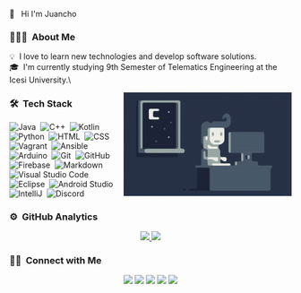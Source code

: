 <!--<img alt="Night Coding" src="./assets/Hand%20Wave.gif" width='40' align="left"/><h2>Hi! I'm Juancho</h2> -->

👋 &nbsp; Hi I'm Juancho

### 👨🏻‍💻 &nbsp;About Me

💡 &nbsp;I love to learn new technologies and develop software solutions.\
🎓 &nbsp;I'm currently studying 9th Semester of Telematics Engineering at the Icesi University.\

<img alt="Night Coding" src="https://raw.githubusercontent.com/AVS1508/AVS1508/master/assets/Night-Coding.gif" align="right"/>

### 🛠 &nbsp;Tech Stack

![Java](https://img.shields.io/badge/-Java-05122A?style=flat&logo=Java&logoColor=FFA518)&nbsp;
![C++](https://img.shields.io/badge/-C++-05122A?style=flat&logo=C%2B%2B&logoColor=00599C)&nbsp;
![Kotlin](https://img.shields.io/badge/-Kotlin-05122A?style=flat&logo=Kotlin&logoColor=0095D5)&nbsp;
![Python](https://img.shields.io/badge/-Python-05122A?style=flat&logo=python)&nbsp;
![HTML](https://img.shields.io/badge/-HTML-05122A?style=flat&logo=HTML5)&nbsp;
![CSS](https://img.shields.io/badge/-CSS-05122A?style=flat&logo=CSS3&logoColor=1572B6)\
![Vagrant](https://img.shields.io/badge/-Vagrant-05122A?style=flat&logo=Vagrant&logoColor=1563FF)&nbsp;
![Ansible](https://img.shields.io/badge/-Ansible-05122A?style=flat&logo=Ansible&logoColor=EE0000)&nbsp;
![Arduino](https://img.shields.io/badge/-Arduino-05122A?style=flat&logo=Arduino&logoColor=1572B6)&nbsp;
![Git](https://img.shields.io/badge/-Git-05122A?style=flat&logo=git)&nbsp;
![GitHub](https://img.shields.io/badge/-GitHub-05122A?style=flat&logo=github)&nbsp;
![Firebase](https://img.shields.io/badge/-Firebase-05122A?style=flat&logo=Firebase&logoColor=FFCA28)&nbsp;
![Markdown](https://img.shields.io/badge/-Markdown-05122A?style=flat&logo=markdown)\
![Visual Studio Code](https://img.shields.io/badge/-Visual%20Studio%20Code-05122A?style=flat&logo=visual-studio-code&logoColor=007ACC)&nbsp;
![Eclipse](https://img.shields.io/badge/-Eclipse-05122A?style=flat&logo=eclipse-ide&logoColor=2C2255)&nbsp;
![Android Studio](https://img.shields.io/badge/-Android%20Studio-05122A?style=flat&logo=Android-Studio)&nbsp;
![IntelliJ](https://img.shields.io/badge/-IntelliJ%20IDEA-05122A?style=flat&logo=IntelliJ-IDEA)&nbsp;
![Discord](https://img.shields.io/badge/-Discord-05122A?style=flat&logo=Discord)&nbsp;

### ⚙️ &nbsp;GitHub Analytics

<p align="center">
<a href="https://github.com/juanchovelezpro">
  <img height="180em" src="https://github-readme-stats-eight-theta.vercel.app/api?username=juanchovelezpro&show_icons=true&theme=algolia&include_all_commits=true&count_private=true"/>
  <img height="180em" src="https://github-readme-stats-eight-theta.vercel.app/api/top-langs/?username=juanchovelezpro&layout=compact&langs_count=8&theme=algolia"/>
</a>
</p>

### 🤝🏻 &nbsp;Connect with Me

<p align="center">
<a href="https://juanchovelezpro.github.io"><img src="https://img.shields.io/badge/-juanchovelezpro-3423A6?style=flat&logo=Google-Chrome&logoColor=white"/></a>
<a href="https://linkedin.com/in/juan-camilo-velez-olaya"><img src="https://img.shields.io/badge/-Juan Camilo Vélez Olaya-0077B5?style=flat&logo=Linkedin&logoColor=white"/></a>
<a href="mailto:velezolaya2012@hotmail.com"><img src="https://img.shields.io/badge/-velezolaya2012@hotmail.com-187FFF?style=flat&logo=Microsoft-Outlook&logoColor=white"/></a>
<a href="https://instagram.com/juanchovelezpro"><img src="https://img.shields.io/badge/-@juanchovelezpro-E4405F?style=flat&logo=Instagram&logoColor=white"/></a>
<a href="https://facebook.com/JuanchoVelezOlaya"><img src="https://img.shields.io/badge/-Juan%20Camilo%20Vélez%20Olaya-1877F2?style=flat&logo=Facebook&logoColor=white"/></a>
</p>
